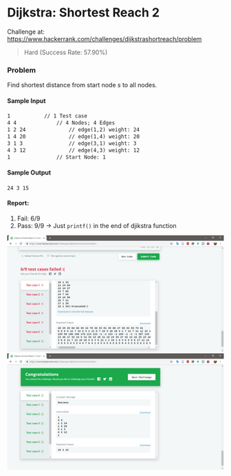 # Dijkstra: Shortest Reach 2

Challenge at: https://www.hackerrank.com/challenges/dijkstrashortreach/problem
>Hard (Success Rate: 57.90%)

### Problem
<p>Find shortest distance from start node <i>s</i> to all nodes.</p>

#### Sample Input
``` 
1           // 1 Test case
4 4             // 4 Nodes; 4 Edges
1 2 24              // edge(1,2) weight: 24
1 4 20              // edge(1,4) weight: 20
3 1 3               // edge(3,1) weight: 3
4 3 12              // edge(4,3) weight: 12
1               // Start Node: 1
```
#### Sample Output
```
24 3 15
```

#### Report:
1. Fail: 6/9
2. Pass: 9/9 -> Just `printf()` in the end of djikstra function


![Submit Result #1](img/submit_1.png)
![Submit Result #2](img/submit_2.png)
